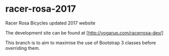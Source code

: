 # racer-rosa-2017
Racer Rosa Bicycles updated 2017 website

The development site can be found at [http://yogarup.com/racerrosa-dev/]

This branch is to aim to maximise the use of Bootstrap 3 classes before overriding them.
